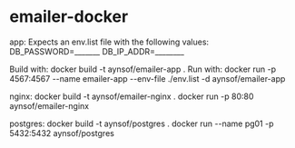 # emailer-docker

app:
Expects an env.list file with the following values:
DB_PASSWORD=_______
DB_IP_ADDR=________

Build with:
docker build -t aynsof/emailer-app .
Run with:
docker run -p 4567:4567 --name emailer-app --env-file ./env.list -d aynsof/emailer-app

nginx:
docker build -t aynsof/emailer-nginx .
docker run -p 80:80 aynsof/emailer-nginx

postgres:
docker build -t aynsof/postgres .
docker run --name pg01 -p 5432:5432 aynsof/postgres
